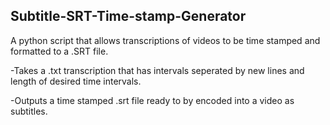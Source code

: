 Subtitle-SRT-Time-stamp-Generator
--
A python script that allows transcriptions of videos to be time stamped and formatted to a .SRT file.

-Takes a .txt transcription that has intervals seperated by new lines and length of desired time intervals.

-Outputs a time stamped .srt file ready to by encoded into a video as subtitles.
